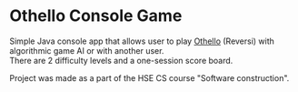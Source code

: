 # Othello Console Game

Simple Java console app that allows user to play [Othello](https://en.wikipedia.org/wiki/Reversi) (Reversi) with algorithmic game AI or with another user.\
There are 2 difficulty levels and a one-session score board.

Project was made as a part of the HSE CS course "Software construction".

